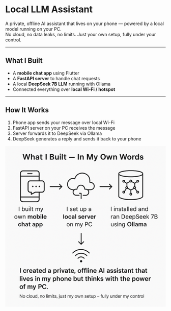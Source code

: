 # Local LLM Assistant

A private, offline AI assistant that lives on your phone — powered by a local model running on your PC.  
No cloud, no data leaks, no limits. Just your own setup, fully under your control.

---

## What I Built

-  A **mobile chat app** using Flutter
-  A **FastAPI server** to handle chat requests
-  A local **DeepSeek 7B LLM** running with Ollama
-  Connected everything over **local Wi-Fi / hotspot**

---

##  How It Works

1. Phone app sends your message over local Wi-Fi
2. FastAPI server on your PC receives the message
3. Server forwards it to DeepSeek via Ollama
4. DeepSeek generates a reply and sends it back to your phone
 
![Local LLM Chat Architecture](assets/diagram.png)

